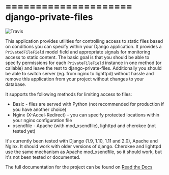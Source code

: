 =====================
django-private-files
=====================

![Travis](https://img.shields.io/travis/vvangelovski/django-private-files.svg)

This application provides utilities for controlling access to static files based on
conditions you can specify within your Django application.
It provides a ``PrivatedFileField`` model field and appropriate signals for monitoring access to static content.
The basic goal is that you should be able to specify permissions for each ``PrivateFileField`` instance in
one method (or callable) and leave the rest to django-private-files.
Additionally you should be able to switch server (eg. from nginx to lighttpd) without hassle and remove
this application from your project without changes to your database.


It supports the following methods for limiting access to files:

* Basic - files are served with Python (not recommended for production if you have another choice)
* Nginx (X-Accel-Redirect) - you can specify protected locations within your nginx configuration file
* xsendfile - Apache (with mod_xsendfile), lighttpd and cherokee (not tested yet)


It's currently been tested with Django (1.9, 1.10, 1.11 and 2.0), Apache and Nginx. It should work with older
versions of django. Cherokee and lighttpd use the same mechanism as Apache mod_xsendfile, so
it should work, but it's not been tested or documented.

The full documentation for the project can be found on [Read the Docs](http://django-private-files.rtfd.org/)